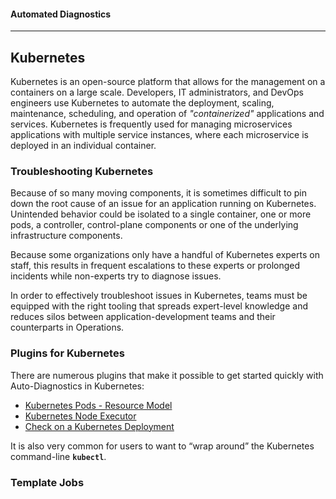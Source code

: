 #### Automated Diagnostics
---

## Kubernetes
Kubernetes is an open-source platform that allows for the management on a containers on a large scale. 
Developers, IT administrators, and DevOps engineers use Kubernetes to automate the deployment, scaling, maintenance, scheduling, and operation of _"containerized"_ applications and services. 
Kubernetes is frequently used for managing microservices applications with multiple service instances, where each microservice is deployed in an individual container. 

### Troubleshooting Kubernetes
Because of so many moving components, it is sometimes difficult to pin down the root cause of an issue for an application running on Kubernetes.
Unintended behavior could be isolated to a single container, one or more pods, a controller, control-plane components or one of the underlying infrastructure components.

Because some organizations only have a handful of Kubernetes experts on staff, this results in frequent escalations to these experts or prolonged incidents while non-experts try to diagnose issues.

In order to effectively troubleshoot issues in Kubernetes, teams must be equipped with the right tooling that spreads expert-level knowledge and reduces silos between application-development teams and their counterparts in Operations.

### Plugins for Kubernetes
There are numerous plugins that make it possible to get started quickly with Auto-Diagnostics in Kubernetes:

* [Kubernetes Pods - Resource Model](https://github.com/rundeck-plugins/kubernetes#resource-model)
* [Kubernetes Node Executor](https://github.com/rundeck-plugins/kubernetes#node-executor)
* [Check on a Kubernetes Deployment](https://github.com/rundeck-plugins/kubernetes#create--update--delete--check--wait-a-deployment)

It is also very common for users to want to “wrap around” the Kubernetes command-line **`kubectl`**.

### Template Jobs



[comment]: <> (When an issue arises with applications deployed in Kubernetes, one of the first common actions taken by engineers is to check the health of Pods.)

[comment]: <> (If any pods are "unhealthy," then the engineer will look at recent logs and Kubernetes Events pertaining to the unhealthy pods.)

[comment]: <> (To do this troubleshooting effectively not only requires the right set of permissions, but also involves multiple commands that require a decent familiarity with Kubernetes.)

[comment]: <> (Here is an example Job that retrieves recent Pod logs and Kubernetes events - specifically for unhealthy pods - using **`kubectl`**:)

[comment]: <> (Right click [here]&#40;https://raw.githubusercontent.com/rundeck/docs/4.0.x/docs/assets/text/sample_k8s_job.yaml&#41; and click **`Save Link As...`** to download the Job definition **YAML** and import the Job to your Automation instance.)

[comment]: <> (![Example Kubernetes Job Output]&#40;@assets/img/example-k8s-job-output.png&#41;)